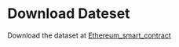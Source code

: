 # Download Dateset

Download the dataset at [Ethereum_smart_contract](https://pan.baidu.com/s/1uBRb_qURBCmxfnPSPfyX2A?pwd=zo8w)

